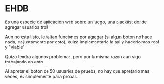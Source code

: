 # EHDB

Es una especie de aplicacion web sobre un juego, una blacklist donde agregar usuarios troll

Aun no esta listo, le faltan funciones por agregar (si algun boton no hace nada, es justamente por esto), quiza implementarle la api y hacerlo mas real y "viable"

Quiza tendra algunos problemas, pero por la misma razon aun sigo trabajando en esto

Al apretar el boton de 50 usuarios de prueba, no hay que apretarlo mas veces, es simplemente para probar...
